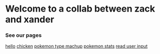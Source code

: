 <h1>Welcome to a collab between zack and xander</h1>
<h3>See our pages</h3>
<a href="hello/">hello</a>
<a href="chicken/">chicken</a>
<a href="pokemon.html">pokemon type machup</a>
<a href="pokemonStats.html">pokemon stats</a>
<a href="input.html">read user input</a>
